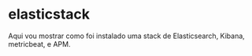 # elasticstack

Aqui vou mostrar como foi instalado uma stack de Elasticsearch, Kibana, metricbeat, e APM.

